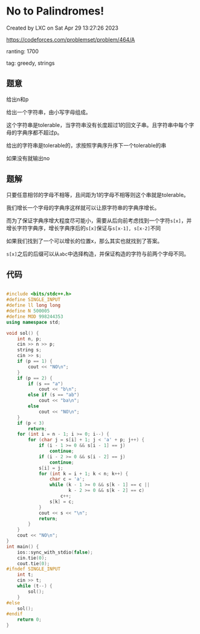 # No to Palindromes!

Created by LXC on Sat Apr 29 13:27:26 2023

https://codeforces.com/problemset/problem/464/A

ranting: 1700

tag: greedy, strings

## 题意

给出n和p

给出一个字符串，由小写字母组成。

这个字符串是tolerable，当字符串没有长度超过1的回文子串。且字符串中每个字母的字典序都不超过p。

给出的字符串是tolerable的，求按照字典序升序下一个tolerable的串

如果没有就输出no

## 题解

只要任意相邻的字母不相等，且间距为1的字母不相等则这个串就是tolerable。

我们增长一个字母的字典序这样就可以让原字符串的字典序增长。

而为了保证字典序增大程度尽可能小，需要从后向前考虑找到一个字符`s[x]`，并增长字符字典序，增长字典序后的`s[x]`保证与`s[x-1], s[x-2]`不同

如果我们找到了一个可以增长的位置x，那么其实也就找到了答案。

`s[x]`之后的后缀可以从`abc`中选择构造，并保证构造的字符与前两个字母不同。

## 代码

``` cpp

#include <bits/stdc++.h>
#define SINGLE_INPUT
#define ll long long
#define N 500005
#define MOD 998244353
using namespace std;

void sol() {
    int n, p;
    cin >> n >> p;
    string s;
    cin >> s;
    if (p == 1) {
        cout << "NO\n";
    }
    if (p == 2) {
        if (s == "a")
            cout << "b\n";
        else if (s == "ab")
            cout << "ba\n";
        else
            cout << "NO\n";
    }
    if (p < 3)
        return;
    for (int i = n - 1; i >= 0; i--) {
        for (char j = s[i] + 1; j < 'a' + p; j++) {
            if (i - 1 >= 0 && s[i - 1] == j)
                continue;
            if (i - 2 >= 0 && s[i - 2] == j)
                continue;
            s[i] = j;
            for (int k = i + 1; k < n; k++) {
                char c = 'a';
                while (k - 1 >= 0 && s[k - 1] == c ||
                       k - 2 >= 0 && s[k - 2] == c)
                    c++;
                s[k] = c;
            }
            cout << s << "\n";
            return;
        }
    }
    cout << "NO\n";
}
int main() {
    ios::sync_with_stdio(false);
    cin.tie(0);
    cout.tie(0);
#ifndef SINGLE_INPUT
    int t;
    cin >> t;
    while (t--) {
        sol();
    }
#else
    sol();
#endif
    return 0;
}

```
